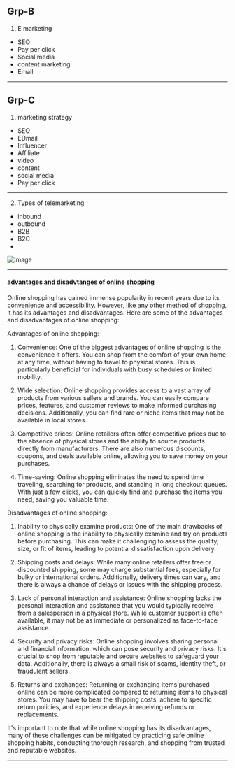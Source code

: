 ## Grp-B

1. E marketing 
- SEO
- Pay per click
- Social media
- content marketing
- Email

---

## Grp-C
1. marketing strategy
- SEO
- EDmail
- Influencer
- Affiliate
- video
- content
- social media
- Pay per click

---
 
 2. Types of telemarketing

- inbound
- outbound
- B2B
- B2C
- 
![image](https://github.com/Mrjoy832/E-Commerce-8thSem/assets/77873383/a5f8a868-85da-4968-a215-3018bda550ab)


---
#### advantages and disadvtanges of online shopping
Online shopping has gained immense popularity in recent years due to its convenience and accessibility. However, like any other method of shopping, it has its advantages and disadvantages. Here are some of the advantages and disadvantages of online shopping:

Advantages of online shopping:
1. Convenience: One of the biggest advantages of online shopping is the convenience it offers. You can shop from the comfort of your own home at any time, without having to travel to physical stores. This is particularly beneficial for individuals with busy schedules or limited mobility.

2. Wide selection: Online shopping provides access to a vast array of products from various sellers and brands. You can easily compare prices, features, and customer reviews to make informed purchasing decisions. Additionally, you can find rare or niche items that may not be available in local stores.

3. Competitive prices: Online retailers often offer competitive prices due to the absence of physical stores and the ability to source products directly from manufacturers. There are also numerous discounts, coupons, and deals available online, allowing you to save money on your purchases.

4. Time-saving: Online shopping eliminates the need to spend time traveling, searching for products, and standing in long checkout queues. With just a few clicks, you can quickly find and purchase the items you need, saving you valuable time.

Disadvantages of online shopping:
1. Inability to physically examine products: One of the main drawbacks of online shopping is the inability to physically examine and try on products before purchasing. This can make it challenging to assess the quality, size, or fit of items, leading to potential dissatisfaction upon delivery.

2. Shipping costs and delays: While many online retailers offer free or discounted shipping, some may charge substantial fees, especially for bulky or international orders. Additionally, delivery times can vary, and there is always a chance of delays or issues with the shipping process.

3. Lack of personal interaction and assistance: Online shopping lacks the personal interaction and assistance that you would typically receive from a salesperson in a physical store. While customer support is often available, it may not be as immediate or personalized as face-to-face assistance.

4. Security and privacy risks: Online shopping involves sharing personal and financial information, which can pose security and privacy risks. It's crucial to shop from reputable and secure websites to safeguard your data. Additionally, there is always a small risk of scams, identity theft, or fraudulent sellers.

5. Returns and exchanges: Returning or exchanging items purchased online can be more complicated compared to returning items to physical stores. You may have to bear the shipping costs, adhere to specific return policies, and experience delays in receiving refunds or replacements.

It's important to note that while online shopping has its disadvantages, many of these challenges can be mitigated by practicing safe online shopping habits, conducting thorough research, and shopping from trusted and reputable websites.

---


